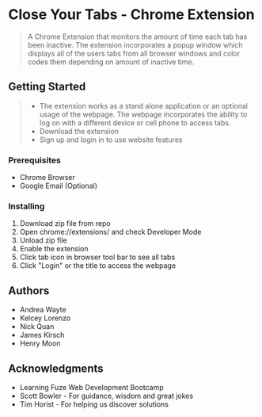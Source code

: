 # Close Your Tabs - Chrome Extension

>A Chrome Extension that monitors the amount of time each tab has been inactive. The extension incorporates a popup window which displays all of the users tabs from all browser windows and color codes them depending on amount of inactive time. 

## Getting Started

>* The extension works as a stand alone application or an optional usage of the webpage. The webpage incorporates the ability to log on with a different device or cell phone to access tabs. 
>* Download the extension 
>* Sign up and login in to use website features

### Prerequisites

* Chrome Browser
* Google Email (Optional)

### Installing

1. Download zip file from repo
2. Open chrome://extensions/ and check Developer Mode
3. Unload zip file
4. Enable the extension
5. Click tab icon in browser tool bar to see all tabs
6. Click "Login" or the title to access the webpage



## Authors

* Andrea Wayte
* Kelcey Lorenzo
* Nick Quan
* James Kirsch
* Henry Moon 


## Acknowledgments

* Learning Fuze Web Development Bootcamp
* Scott Bowler - For guidance, wisdom and great jokes
* Tim Horist - For helping us discover solutions
